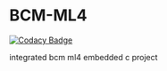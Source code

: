 # BCM-ML4

[![Codacy Badge](https://api.codacy.com/project/badge/Grade/ec4ec093ca524e7a93bef21869e43fe6)](https://app.codacy.com/manual/ub8259/BCM-ML4?utm_source=github.com&utm_medium=referral&utm_content=ujjwalb11/BCM-ML4&utm_campaign=Badge_Grade_Dashboard)

integrated bcm ml4 embedded c project
